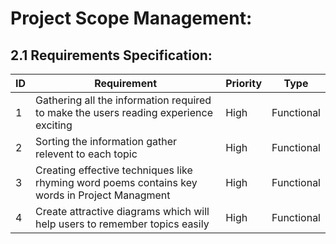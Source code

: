 # Project Scope Management:

## 2.1 Requirements Specification:

ID|Requirement|Priority|Type|
---|---|---|---|
1 |Gathering all the information required to make the users reading experience exciting |High|Functional
2 |Sorting the information gather relevent to each topic |High|Functional
3 |Creating effective techniques like rhyming word poems contains key words in Project Managment|High|Functional
4 |Create attractive diagrams which will help users to remember topics easily|High|Functional

